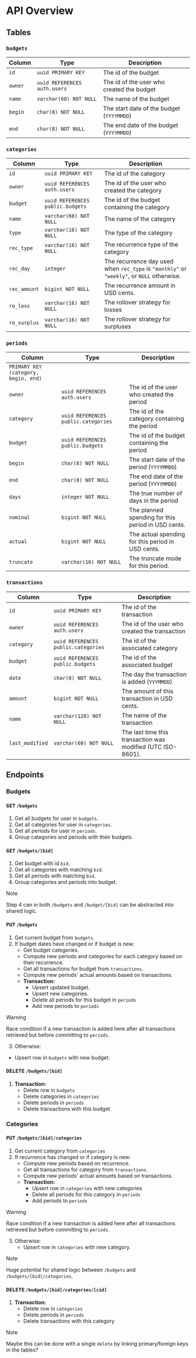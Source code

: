 # API Overview

## Tables

### `budgets`

Column | Type | Description
-------|------|-------------
`id` | `uuid PRIMARY KEY` | The id of the budget
`owner` | `uuid REFERENCES auth.users` | The id of the user who created the budget
`name` | `varchar(60) NOT NULL` | The name of the budget
`begin` | `char(8) NOT NULL` | The start date of the budget (`YYYYMMDD`)
`end` | `char(8) NOT NULL` | The end date of the budget (`YYYYMMDD`)

### `categories`

Column | Type | Description
-------|------|-------------
`id` | `uuid PRIMARY KEY` | The id of the category
`owner` | `uuid REFERENCES auth.users` | The id of the user who created the category
`budget` | `uuid REFERENCES public.budgets` | The id of the budget containing the category
`name` | `varchar(60) NOT NULL` | The name of the category
`type` | `varchar(16) NOT NULL` | The type of the category
`rec_type` | `varchar(16) NOT NULL` | The recurrence type of the category
`rec_day` | `integer` | The recurrence day used when `rec_type` is `"monthly"` or `"weekly"`, or `NULL` otherwise.
`rec_amount` | `bigint NOT NULL` | The recurrence amount in USD cents.
`ro_loss` | `varchar(16) NOT NULL` | The rollover strategy for losses
`ro_surplus` | `varchar(16) NOT NULL` | The rollover strategy for surpluses

### `periods`

Column | Type | Description
-------|------|-------------
`PRIMARY KEY (category, begin, end)` | |
`owner` | `uuid REFERENCES auth.users` | The id of the user who created the period
`category` | `uuid REFERENCES public.categories` | The id of the category containing the period
`budget` | `uuid REFERENCES public.budgets` | The id of the budget containing the period
`begin` | `char(8) NOT NULL` | The start date of the period (`YYYYMMDD`)
`end` | `char(8) NOT NULL` | The end date of the period (`YYYYMMDD`)
`days` | `integer NOT NULL` | The true number of days in the period
`nominal` | `bigint NOT NULL` | The planned spending for this period in USD cents.
`actual` | `bigint NOT NULL` | The actual spending for this period in USD cents.
`truncate` | `varchar(16) NOT NULL` | The truncate mode for this period. 

### `transactions`

Column | Type | Description
-------|------|-------------
`id` | `uuid PRIMARY KEY` | The id of the transaction
`owner` | `uuid REFERENCES auth.users` | The id of the user who created the transaction
`category` | `uuid REFERENCES public.categories` | The id of the associated category
`budget` | `uuid REFERENCES public.budgets` | The id of the associated budget
`date` | `char(8) NOT NULL` | The day the transaction is added (`YYYMMDD`)
`amount` | `bigint NOT NULL` | The amount of this transaction in USD cents.
`name` | `varchar(120) NOT NULL` | The name of the transaction
`last_modified` | `varchar(60) NOT NULL` | The last time this transaction was modified (UTC ISO-8601).

## Endpoints

### Budgets

#### <kbd>GET</kbd> `/budgets`

1. Get all budgets for user in `budgets`.
2. Get all categories for user in `categories`.
3. Get all periods for user in `periods`.
4. Group categories and periods with their budgets.

#### <kbd>GET</kbd> `/budgets/[bid]`

1. Get budget with id `bid`.
2. Get all categories with matching `bid`.
3. Get all periods with matching `bid`.
4. Group categories and periods into budget.

> [!NOTE]  
> Step 4 can in both `/budgets` and `/budget/[bid]` can be abstracted into shared logic.

#### <kbd>PUT</kbd> `/budgets`

1. Get current budget from `budgets`.
2. If budget dates have changed or if budget is new:
    - Get budget categories.
    - Compute new periods and categories for each category based on their recurrence.
    - Get all transactions for budget from `transactions`.
    - Compute new periods' actual amounts based on transactions.
    - **Transaction:**
      - Upsert updated budget.
      - Upsert new categories.
      - Delete all periods for this budget in `periods`
      - Add new periods to `periods`

> [!WARNING]  
> Race condition if a new transaction is added here after all transactions retrieved but before committing to `periods`.

3. Otherwise:
  - Upsert row in `budgets` with new budget.

#### <kbd>DELETE</kbd> `/budgets/[bid]`

1. **Transaction:**
    - Delete row in `budgets`
    - Delete categories in `categories`
    - Delete periods in `periods`
    - Delete transactions with this budget

### Categories

#### <kbd>PUT</kbd> `/budgets/[bid]/categories`

1. Get current category from `categories`
2. If recurrence has changed or if category is new:
    - Compute new periods based on recurrence.
    - Get all transactions for category from `transactions`.
    - Compute new periods' actual amounts based on transactions.
    - **Transaction:**
        - Upsert row in `categories` with new categories
        - Delete all periods for this category in `periods`
        - Add periods to `periods`

> [!WARNING]  
> Race condition if a new transaction is added here after all transactions retrieved but before committing to `periods`.

3. Otherwise:
    - Upsert row in `categories` with new category.

> [!NOTE]  
> Huge potential for shared logic between `/budgets` and `/budgets/[bid]/categories`.

#### <kbd>DELETE</kbd> `/budgets/[bid]/categories/[cid]`

1. **Transaction:**
    - Delete row in `categories`
    - Delete periods in `periods`
    - Delete transactions with this category

> [!NOTE]  
> Maybe this can be done with a single `delete` by linking primary/foreign keys in the tables?


